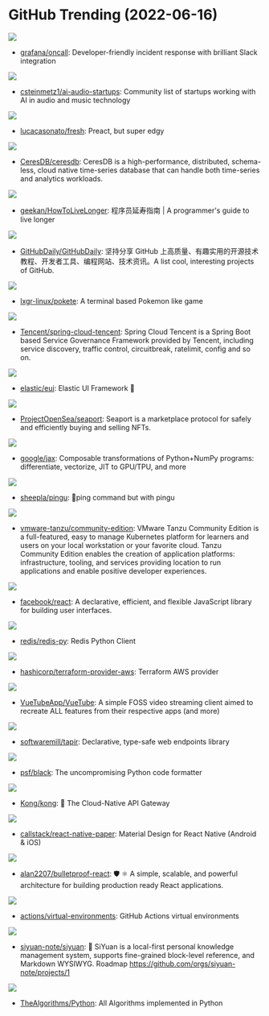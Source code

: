 # GitHub Trending (2022-06-16)

![](https://img.shields.io/badge/Python-New%20284-green?style=flat-square&logo=appveyor)
- [grafana/oncall](https://github.com/grafana/oncall): Developer-friendly incident response with brilliant Slack integration

![](https://img.shields.io/badge/none-New%20115-green?style=flat-square&logo=appveyor)
- [csteinmetz1/ai-audio-startups](https://github.com/csteinmetz1/ai-audio-startups): Community list of startups working with AI in audio and music technology

![](https://img.shields.io/badge/TypeScript-New%20311-green?style=flat-square&logo=appveyor)
- [lucacasonato/fresh](https://github.com/lucacasonato/fresh): Preact, but super edgy

![](https://img.shields.io/badge/Rust-New%20163-green?style=flat-square&logo=appveyor)
- [CeresDB/ceresdb](https://github.com/CeresDB/ceresdb): CeresDB is a high-performance, distributed, schema-less, cloud native time-series database that can handle both time-series and analytics workloads.

![](https://img.shields.io/badge/none-New%20226-green?style=flat-square&logo=appveyor)
- [geekan/HowToLiveLonger](https://github.com/geekan/HowToLiveLonger): 程序员延寿指南 | A programmer's guide to live longer

![](https://img.shields.io/badge/none-New%2043-green?style=flat-square&logo=appveyor)
- [GitHubDaily/GitHubDaily](https://github.com/GitHubDaily/GitHubDaily): 坚持分享 GitHub 上高质量、有趣实用的开源技术教程、开发者工具、编程网站、技术资讯。A list cool, interesting projects of GitHub.

![](https://img.shields.io/badge/Python-New%2098-green?style=flat-square&logo=appveyor)
- [lxgr-linux/pokete](https://github.com/lxgr-linux/pokete): A terminal based Pokemon like game

![](https://img.shields.io/badge/Java-New%2025-green?style=flat-square&logo=appveyor)
- [Tencent/spring-cloud-tencent](https://github.com/Tencent/spring-cloud-tencent): Spring Cloud Tencent is a Spring Boot based Service Governance Framework provided by Tencent, including service discovery, traffic control, circuitbreak, ratelimit, config and so on.

![](https://img.shields.io/badge/TypeScript-New%2094-green?style=flat-square&logo=appveyor)
- [elastic/eui](https://github.com/elastic/eui): Elastic UI Framework 🙌

![](https://img.shields.io/badge/Solidity-New%2022-green?style=flat-square&logo=appveyor)
- [ProjectOpenSea/seaport](https://github.com/ProjectOpenSea/seaport): Seaport is a marketplace protocol for safely and efficiently buying and selling NFTs.

![](https://img.shields.io/badge/Python-New%2084-green?style=flat-square&logo=appveyor)
- [google/jax](https://github.com/google/jax): Composable transformations of Python+NumPy programs: differentiate, vectorize, JIT to GPU/TPU, and more

![](https://img.shields.io/badge/Go-New%20309-green?style=flat-square&logo=appveyor)
- [sheepla/pingu](https://github.com/sheepla/pingu): 🐧ping command but with pingu

![](https://img.shields.io/badge/Go-New%207-green?style=flat-square&logo=appveyor)
- [vmware-tanzu/community-edition](https://github.com/vmware-tanzu/community-edition): VMware Tanzu Community Edition is a full-featured, easy to manage Kubernetes platform for learners and users on your local workstation or your favorite cloud. Tanzu Community Edition enables the creation of application platforms: infrastructure, tooling, and services providing location to run applications and enable positive developer experiences.

![](https://img.shields.io/badge/JavaScript-New%2071-green?style=flat-square&logo=appveyor)
- [facebook/react](https://github.com/facebook/react): A declarative, efficient, and flexible JavaScript library for building user interfaces.

![](https://img.shields.io/badge/Python-New%207-green?style=flat-square&logo=appveyor)
- [redis/redis-py](https://github.com/redis/redis-py): Redis Python Client

![](https://img.shields.io/badge/Go-New%208-green?style=flat-square&logo=appveyor)
- [hashicorp/terraform-provider-aws](https://github.com/hashicorp/terraform-provider-aws): Terraform AWS provider

![](https://img.shields.io/badge/Vue-New%2010-green?style=flat-square&logo=appveyor)
- [VueTubeApp/VueTube](https://github.com/VueTubeApp/VueTube): A simple FOSS video streaming client aimed to recreate ALL features from their respective apps (and more)

![](https://img.shields.io/badge/Scala-New%201-green?style=flat-square&logo=appveyor)
- [softwaremill/tapir](https://github.com/softwaremill/tapir): Declarative, type-safe web endpoints library

![](https://img.shields.io/badge/Python-New%2013-green?style=flat-square&logo=appveyor)
- [psf/black](https://github.com/psf/black): The uncompromising Python code formatter

![](https://img.shields.io/badge/Lua-New%2011-green?style=flat-square&logo=appveyor)
- [Kong/kong](https://github.com/Kong/kong): 🦍 The Cloud-Native API Gateway

![](https://img.shields.io/badge/TypeScript-New%2015-green?style=flat-square&logo=appveyor)
- [callstack/react-native-paper](https://github.com/callstack/react-native-paper): Material Design for React Native (Android & iOS)

![](https://img.shields.io/badge/TypeScript-New%20210-green?style=flat-square&logo=appveyor)
- [alan2207/bulletproof-react](https://github.com/alan2207/bulletproof-react): 🛡️ ⚛️ A simple, scalable, and powerful architecture for building production ready React applications.

![](https://img.shields.io/badge/PowerShell-New%2052-green?style=flat-square&logo=appveyor)
- [actions/virtual-environments](https://github.com/actions/virtual-environments): GitHub Actions virtual environments

![](https://img.shields.io/badge/TypeScript-New%2063-green?style=flat-square&logo=appveyor)
- [siyuan-note/siyuan](https://github.com/siyuan-note/siyuan): 📕 SiYuan is a local-first personal knowledge management system, supports fine-grained block-level reference, and Markdown WYSIWYG. Roadmap https://github.com/orgs/siyuan-note/projects/1

![](https://img.shields.io/badge/Python-New%20349-green?style=flat-square&logo=appveyor)
- [TheAlgorithms/Python](https://github.com/TheAlgorithms/Python): All Algorithms implemented in Python

